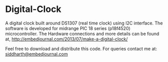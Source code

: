 Digital-Clock
=============

A digital clock built around DS1307 (real time clock) using I2C interface.
The software is developed for midrange PIC 18 series (p18f4520) microcontroller.
The Hardware connections and more details  can be found at, 
http://embedjournal.com/2013/07/make-a-digital-clock/

Feel free to download and distribute this code.
For queries contact me at: siddharth@embedjournal.com
